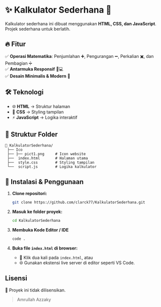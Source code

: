 # ✨ Kalkulator Sederhana 🧮  

Kalkulator sederhana ini dibuat menggunakan **HTML, CSS, dan JavaScript**. Projek sederhana untuk berlatih.

## 🔥 Fitur  

✅ **Operasi Matematika**: Penjumlahan ➕, Pengurangan ➖, Perkalian ✖️, dan Pembagian ➗  
✅ **Antarmuka Responsif** 📱💻  
✅ **Desain Minimalis & Modern** 🎨  

## 🛠️ Teknologi  

- 🌐 **HTML** → Struktur halaman  
- 🎨 **CSS** → Styling tampilan  
- ⚡ **JavaScript** → Logika interaktif

## 📂 Struktur Folder  

```
📁 KalkulatorSederhana/
 ├── Ico
 ├── ├── pict1.png     # Icon website
 ├──  index.html       # Halaman utama
 ├──  style.css        # Styling tampilan
 └──  script.js        # Logika kalkulator
```

## 🚀 Instalasi & Penggunaan
1. **Clone repositori:**
   ```bash
   git clone https://github.com/clarck77/KalkulatorSederhana.git
   ```

2. **Masuk ke folder proyek:**
   ```bash
   cd KalkulatorSederhana
   ```

3. **Membuka Kode Editor / IDE**
   ```bash
   code . 
   ```

4. **Buka file `index.html` di browser:**
   - 📂 Klik dua kali pada `index.html`, atau
   - 🌐 Gunakan ekstensi live server di editor seperti VS Code.

## Lisensi  
📝 Proyek ini tidak dilisensikan.  

> Amrullah Azzaky
